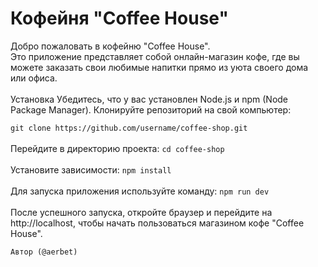 # Кофейня "Coffee House"
Добро пожаловать в кофейню "Coffee House".
<br>
Это приложение представляет собой онлайн-магазин кофе, где вы можете заказать свои любимые напитки прямо из уюта своего дома или офиса.
<br>
<br>
Установка
Убедитесь, что у вас установлен Node.js и npm (Node Package Manager).
Клонируйте репозиторий на свой компьютер:

```git clone https://github.com/username/coffee-shop.git```
<br>
<br>
Перейдите в директорию проекта:
```cd coffee-shop```
<br>
<br>
Установите зависимости:
```npm install```
<br>
<br>
Для запуска приложения используйте команду:
```npm run dev```
<br>
<br>
После успешного запуска, откройте браузер и перейдите на http://localhost, чтобы начать пользоваться магазином кофе "Coffee House".


```Автор (@aerbet)```
